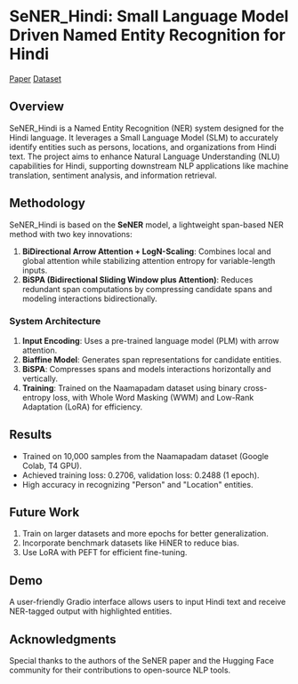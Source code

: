 # SeNER_Hindi: Small Language Model Driven Named Entity Recognition for Hindi
[Paper](https://arxiv.org/pdf/2502.07286) [Dataset](https://huggingface.co/datasets/ai4bharat/naamapadam)
## Overview
SeNER_Hindi is a Named Entity Recognition (NER) system designed for the Hindi language. It leverages a Small Language Model (SLM) to accurately identify entities such as persons, locations, and organizations from Hindi text. The project aims to enhance Natural Language Understanding (NLU) capabilities for Hindi, supporting downstream NLP applications like machine translation, sentiment analysis, and information retrieval.


## Methodology
SeNER_Hindi is based on the **SeNER** model, a lightweight span-based NER method with two key innovations:
1. **BiDirectional Arrow Attention + LogN-Scaling**: Combines local and global attention while stabilizing attention entropy for variable-length inputs.
2. **BiSPA (Bidirectional Sliding Window plus Attention)**: Reduces redundant span computations by compressing candidate spans and modeling interactions bidirectionally.

### System Architecture
1. **Input Encoding**: Uses a pre-trained language model (PLM) with arrow attention.
2. **Biaffine Model**: Generates span representations for candidate entities.
3. **BiSPA**: Compresses spans and models interactions horizontally and vertically.
4. **Training**: Trained on the Naamapadam dataset using binary cross-entropy loss, with Whole Word Masking (WWM) and Low-Rank Adaptation (LoRA) for efficiency.

## Results
- Trained on 10,000 samples from the Naamapadam dataset (Google Colab, T4 GPU).
- Achieved training loss: 0.2706, validation loss: 0.2488 (1 epoch).
- High accuracy in recognizing "Person" and "Location" entities.

## Future Work
1. Train on larger datasets and more epochs for better generalization.
2. Incorporate benchmark datasets like HiNER to reduce bias.
3. Use LoRA with PEFT for efficient fine-tuning.

## Demo
A user-friendly Gradio interface allows users to input Hindi text and receive NER-tagged output with highlighted entities. 

## Acknowledgments
Special thanks to the authors of the SeNER paper and the Hugging Face community for their contributions to open-source NLP tools.
